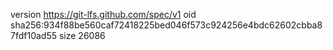 version https://git-lfs.github.com/spec/v1
oid sha256:934f88be560caf72418225bed046f573c924256e4bdc62602cbba87fdf10ad55
size 26086
